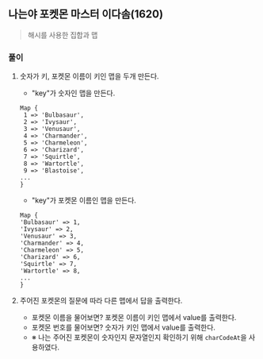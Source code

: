 ## 나는야 포켓몬 마스터 이다솜(1620)
> 해시를 사용한 집합과 맵 

### 풀이
1. 숫자가 키, 포켓몬 이름이 키인 맵을 두개 만든다. 
   - "key"가 숫자인 맵을 만든다.
   ```
   Map {
    1 => 'Bulbasaur',
    2 => 'Ivysaur',
    3 => 'Venusaur',
    4 => 'Charmander',
    5 => 'Charmeleon',
    6 => 'Charizard',
    7 => 'Squirtle',
    8 => 'Wartortle',
    9 => 'Blastoise',
   ...
   }
   ``` 
   - "key"가 포켓몬 이름인 맵을 만든다.
   
   ```
   Map {
   'Bulbasaur' => 1,
   'Ivysaur' => 2,
   'Venusaur' => 3,
   'Charmander' => 4,
   'Charmeleon' => 5,
   'Charizard' => 6,
   'Squirtle' => 7,
   'Wartortle' => 8,
   ...
   }
   ```

2. 주어진 포켓몬의 질문에 따라 다른 맵에서 답을 출력한다. 
   - 포켓몬 이름을 물어보면? 포켓몬 이름이 키인 맵에서 value를 출력한다. 
   - 포켓몬 번호를 물어보면? 숫자가 키인 맵에서 value를 출력한다. 
   - ※ 나는 주어진 포켓몬이 숫자인지 문자열인지 확인하기 위해 `charCodeAt`을 사용하였다.  
